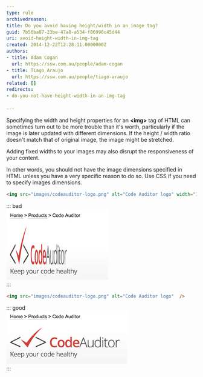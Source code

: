 ```yaml
---
type: rule
archivedreason: 
title: Do you avoid having height/width in an image tag?
guid: 7b56ba87-23be-47a8-a534-f86990c45d44
uri: avoid-height-width-in-img-tag
created: 2014-12-22T12:28:11.0000000Z
authors:
- title: Adam Cogan
  url: https://ssw.com.au/people/adam-cogan
- title: Tiago Araujo
  url: https://ssw.com.au/people/tiago-araujo
related: []
redirects: 
- do-you-not-have-height-width-in-an-img-tag

---
```


Specifying the width and height properties for an **&lt;img&gt;** tag of HTML can sometimes turn out to be more trouble than it's worth, particularly if the image is later updated with different dimensions. If the height / width ratio doesn't match that of original image, the image might be stretched.

Adding fixed widths to your images may also disrupt the responsiveness of your content.

In other words, you should not have the image dimensions specified in HTML unless you have a very specific reason to do so. Use CSS if you need to specify images dimensions.

<!--endintro-->

``` html
<img src="images/codeauditor-logo.png" alt="Code Auditor logo" width="150" height="100" />
```
::: bad  
![Figure: Bad example - Stretched image caused by inline height/width ratio that doesn't match](streched-image.jpg)  
:::

``` html
<img src="images/codeauditor-logo.png" alt="Code Auditor logo"  />
```
::: good  
![Figure: Good example - Avoiding inline height/width ratio keeps the image as original](non-streched-image.jpg)  
:::
